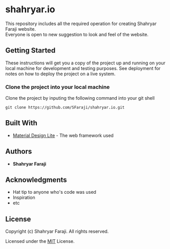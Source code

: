 # shahryar.io
This repository includes all the required operation for creating Shahryar Faraji website.<br>
Everyone is open to new suggestion to look and feel of the website.

## Getting Started

These instructions will get you a copy of the project up and running on your local machine for development and testing purposes. See deployment for notes on how to deploy the project on a live system.

### Clone the project into your local machine

Clone the project by inputing the following command into your git shell

```
git clone https://github.com/SFaraji/shahryar.io.git
```

<!-- ### Naming conventions
The naming convention follwed in this project will be camelCase.
Eg : camelCase -->

## Built With

* [Material Design Lite](https://getmdl.io/) - The web framework used


## Authors

* **Shahryar Faraji** 


## Acknowledgments

* Hat tip to anyone who's code was used
* Inspiration
* etc

## License

Copyright (c) Shahryar Faraji. All rights reserved.

Licensed under the [MIT](LICENSE.txt) License.

